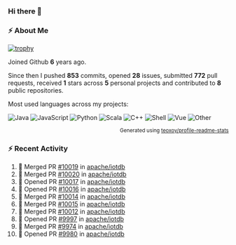 ### Hi there 👋

### :zap: About Me

[![trophy](https://github-profile-trophy.vercel.app/?username=HTHou&theme=onedark)](https://github.com/ryo-ma/github-profile-trophy)
   
Joined Github **6** years ago.

Since then I pushed **853** commits, opened **28** issues, submitted **772** pull requests, received **1** stars across **5** personal projects and contributed to **8** public repositories.

Most used languages across my projects:

![Java](https://img.shields.io/static/v1?style=flat-square&label=%E2%A0%80&color=555&labelColor=%23b07219&message=Java%EF%B8%B194.4%25)
![JavaScript](https://img.shields.io/static/v1?style=flat-square&label=%E2%A0%80&color=555&labelColor=%23f1e05a&message=JavaScript%EF%B8%B11.4%25)
![Python](https://img.shields.io/static/v1?style=flat-square&label=%E2%A0%80&color=555&labelColor=%233572A5&message=Python%EF%B8%B10.7%25)
![Scala](https://img.shields.io/static/v1?style=flat-square&label=%E2%A0%80&color=555&labelColor=%23c22d40&message=Scala%EF%B8%B10.6%25)
![C++](https://img.shields.io/static/v1?style=flat-square&label=%E2%A0%80&color=555&labelColor=%23f34b7d&message=C%2B%2B%EF%B8%B10.6%25)
![Shell](https://img.shields.io/static/v1?style=flat-square&label=%E2%A0%80&color=555&labelColor=%2389e051&message=Shell%EF%B8%B10.4%25)
![Vue](https://img.shields.io/static/v1?style=flat-square&label=%E2%A0%80&color=555&labelColor=%2341b883&message=Vue%EF%B8%B10.3%25)
![Other](https://img.shields.io/static/v1?style=flat-square&label=%E2%A0%80&color=555&labelColor=%23ededed&message=Other%EF%B8%B11.2%25)

<p align="right"><sub>Generated using <a href="https://github.com/marketplace/actions/profile-readme-stats">teoxoy/profile-readme-stats</a></sub></p>


<!--![](https://github.com/HTHou/HTHou/blob/output/github-contribution-grid-snake.svg)-->

<!--![Haonan Hou's github stats](https://github-readme-stats.vercel.app/api?username=HTHou&count_private=true&show_icons=true&theme=onedark)-->

<!--![Haonan Hou's wakatime stats](https://github-readme-stats.vercel.app/api/wakatime?username=HTHou&layout=compact&theme=onedark)-->

<!--![Top Langs](https://github-readme-stats.vercel.app/api/top-langs/?username=HTHou&theme=onedark&layout=compact)-->

### :zap: Recent Activity
<!--START_SECTION:activity-->
1. 🎉 Merged PR [#10019](https://github.com/apache/iotdb/pull/10019) in [apache/iotdb](https://github.com/apache/iotdb)
2. 🎉 Merged PR [#10020](https://github.com/apache/iotdb/pull/10020) in [apache/iotdb](https://github.com/apache/iotdb)
3. 💪 Opened PR [#10017](https://github.com/apache/iotdb/pull/10017) in [apache/iotdb](https://github.com/apache/iotdb)
4. 💪 Opened PR [#10016](https://github.com/apache/iotdb/pull/10016) in [apache/iotdb](https://github.com/apache/iotdb)
5. 🎉 Merged PR [#10014](https://github.com/apache/iotdb/pull/10014) in [apache/iotdb](https://github.com/apache/iotdb)
6. 🎉 Merged PR [#10015](https://github.com/apache/iotdb/pull/10015) in [apache/iotdb](https://github.com/apache/iotdb)
7. 🎉 Merged PR [#10012](https://github.com/apache/iotdb/pull/10012) in [apache/iotdb](https://github.com/apache/iotdb)
8. 💪 Opened PR [#9997](https://github.com/apache/iotdb/pull/9997) in [apache/iotdb](https://github.com/apache/iotdb)
9. 🎉 Merged PR [#9974](https://github.com/apache/iotdb/pull/9974) in [apache/iotdb](https://github.com/apache/iotdb)
10. 💪 Opened PR [#9980](https://github.com/apache/iotdb/pull/9980) in [apache/iotdb](https://github.com/apache/iotdb)
<!--END_SECTION:activity-->

<!--
**HTHou/HTHou** is a ✨ _special_ ✨ repository because its `README.md` (this file) appears on your GitHub profile.

Here are some ideas to get you started:

- 🔭 I’m currently working on ...
- 🌱 I’m currently learning ...
- 👯 I’m looking to collaborate on ...
- 🤔 I’m looking for help with ...
- 💬 Ask me about ...
- 📫 How to reach me: ...
- 😄 Pronouns: ...
- ⚡ Fun fact: ...
-->
